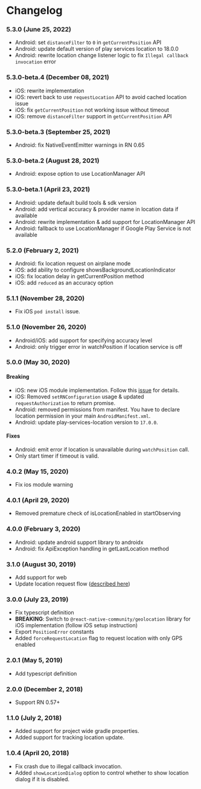 # Changelog

### 5.3.0 (June 25, 2022)
 - Android: set `distanceFilter` to `0` in `getCurrentPosition` API
 - Android: update default version of play services location to 18.0.0
 - Android: rewrite location change listener logic to fix `Illegal callback invocation` error

### 5.3.0-beta.4 (December 08, 2021)
 - iOS: rewrite implementation
 - iOS: revert back to use `requestLocation` API to avoid cached location issue
 - iOS: fix `getCurrentPosition` not working issue without timeout
 - iOS: remove `distanceFilter` support in `getCurrentPosition` API

### 5.3.0-beta.3 (September 25, 2021)
 - Android: fix NativeEventEmitter warnings in RN 0.65

### 5.3.0-beta.2 (August 28, 2021)
 - Android: expose option to use LocationManager API

### 5.3.0-beta.1 (April 23, 2021)
 - Android: update default build tools & sdk version
 - Android: add vertical accuracy & provider name in location data if available
 - Android: rewrite implementation & add support for LocationManager API
 - Android: fallback to use LocationManager if Google Play Service is not available

### 5.2.0 (February 2, 2021)
 - Android: fix location request on airplane mode
 - iOS: add ability to configure showsBackgroundLocationIndicator
 - iOS: fix location delay in getCurrentPosition method
 - iOS: add `reduced` as an accuracy option

### 5.1.1 (November 28, 2020)
 - Fix iOS `pod install` issue.

### 5.1.0 (November 26, 2020)
 - Android/iOS: add support for specifying accuracy level
 - Android: only trigger error in watchPosition if location service is off

### 5.0.0 (May 30, 2020)
#### Breaking
 - iOS: new iOS module implementation. Follow this [issue](https://github.com/Agontuk/react-native-geolocation-service/issues/173) for details.
 - iOS: Removed `setRNConfiguration` usage & updated `requestAuthorization` to return promise.
 - Android: removed permissions from manifest. You have to declare location permission in your main `AndroidManifest.xml`.
 - Android: update play-services-location version to `17.0.0`.

#### Fixes
 - Android: emit error if location is unavailable during `watchPosition` call.
 - Only start timer if timeout is valid.

### 4.0.2 (May 15, 2020)
 - Fix ios module warning

### 4.0.1 (April 29, 2020)
 - Removed premature check of isLocationEnabled in startObserving

### 4.0.0 (February 3, 2020)
 - Android: update android support library to androidx
 - Android: fix ApiException handling in getLastLocation method

### 3.1.0 (August 30, 2019)
 - Add support for web
 - Update location request flow ([described here](https://github.com/Agontuk/react-native-geolocation-service/issues/108#issuecomment-524217651))

### 3.0.0 (July 23, 2019)
 - Fix typescript definition
 - __BREAKING__: Switch to `@react-native-community/geolocation` library for iOS implementation (follow iOS setup instruction)
 - Export `PositionError` constants
 - Added `forceRequestLocation` flag to request location with only GPS enabled

### 2.0.1 (May 5, 2019)
 - Add typescript definition

### 2.0.0 (December 2, 2018)
 - Support RN 0.57+

### 1.1.0 (July 2, 2018)
 - Added support for project wide gradle properties.
 - Added support for tracking location update.

### 1.0.4 (April 20, 2018)
 - Fix crash due to illegal callback invocation.
 - Added `showLocationDialog` option to control whether to show location dialog if it is disabled.
